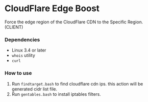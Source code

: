 # CloudFlare Edge Boost
Force the edge region of the CloudFlare CDN to the Specific Region. (CLIENT)

### Dependencies
- Linux 3.4 or later
- `whois` utility
- `curl`

### How to use
1. Run `findtarget.bash` to find cloudflare cdn ips. this action will be generated cidr list file.
2. Run `gentables.bash` to install iptables filters.